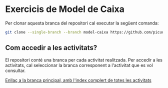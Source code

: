 # Exercicis de Model de Caixa

Per clonar aquesta branca del repositori cal executar la següent comanda:

```bash
git clone --single-branch --branch model-caixa https://github.com/picuu/m09
```

## Com accedir a les activitats?

El repositori conté una branca per cada activitat realitzada. Per accedir a les activitats, cal seleccionar la branca corresponent a l'activitat que es vol consultar.

[Enllaç a la branca principal, amb l'index complert de totes les activitats](https://github.com/picuu/m09)
